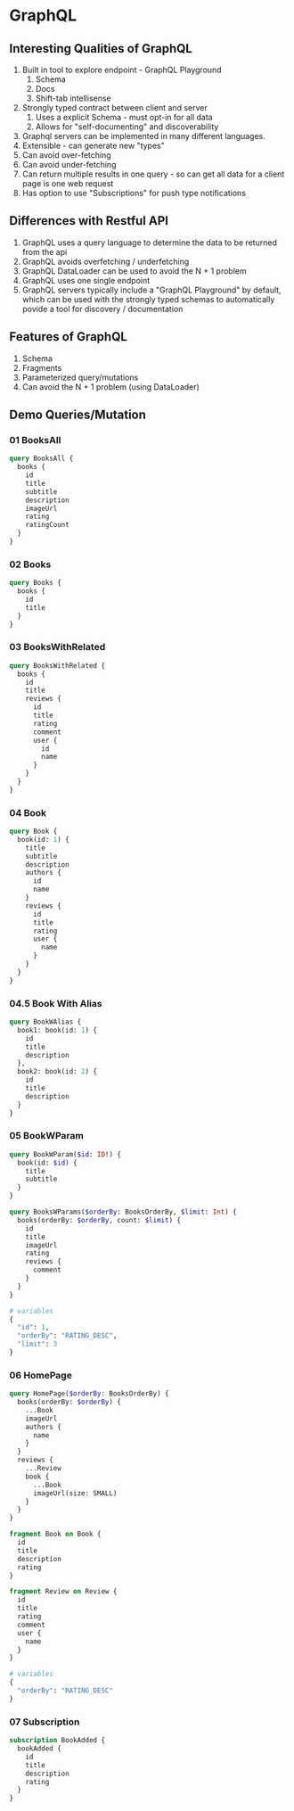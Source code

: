 # GraphQL

## Interesting Qualities of GraphQL

1. Built in tool to explore endpoint - GraphQL Playground
    1. Schema
    1. Docs
    1. Shift-tab intellisense
1. Strongly typed contract between client and server
    1. Uses a explicit Schema - must opt-in for all data
    1. Allows for "self-documenting" and discoverability
1. Graphql servers can be implemented in many different languages.
1. Extensible - can generate new "types"
1. Can avoid over-fetching
1. Can avoid under-fetching
1. Can return multiple results in one query - so can get all data for a client page is one web request
1. Has option to use "Subscriptions" for push type notifications

## Differences with Restful API

1. GraphQL uses a query language to determine the data to be returned from the api
2. GraphQL avoids overfetching / underfetching
1. GraphQL DataLoader can be used to avoid the N + 1 problem
1. GraphQL uses one single endpoint
1. GraphQL servers typically include a "GraphQL Playground" by default, which can be used with the strongly typed schemas to automatically povide a tool for discovery / documentation

## Features of GraphQL

1. Schema
1. Fragments
1. Parameterized query/mutations
1. Can avoid the N + 1 problem (using DataLoader)

## Demo Queries/Mutation

### 01 BooksAll

```graphql
query BooksAll {
  books {
    id
    title
    subtitle
    description
    imageUrl
    rating
    ratingCount
  }
}
```

### 02 Books

```graphql
query Books {
  books {
    id
    title
  }
}
```

### 03 BooksWithRelated

```graphql
query BooksWithRelated {
  books {
    id
    title
    reviews {
      id
      title
      rating
      comment
      user {
        id
        name
      }
    }
  }
}
```

### 04 Book

```graphql
query Book {
  book(id: 1) {
    title
    subtitle
    description
    authors {
      id
      name
    }
    reviews {
      id
      title
      rating
      user {
        name
      }
    }
  }
}
```

### 04.5 Book With Alias
```graphql
query BookWAlias {
  book1: book(id: 1) {
    id
    title
    description
  },
  book2: book(id: 2) {
    id
    title
    description
  }
}
```

### 05 BookWParam

```graphql
query BookWParam($id: ID!) {
  book(id: $id) {
    title
    subtitle
  }
}

query BooksWParams($orderBy: BooksOrderBy, $limit: Int) {
  books(orderBy: $orderBy, count: $limit) {
    id
    title
    imageUrl
    rating
    reviews {
      comment
    }
  }
}

# variables
{
  "id": 1,
  "orderBy": "RATING_DESC",
  "limit": 3
}
```

### 06 HomePage

```graphql
query HomePage($orderBy: BooksOrderBy) {
  books(orderBy: $orderBy) {
    ...Book
    imageUrl
    authors {
      name
    }
  }
  reviews {
    ...Review
    book {
      ...Book
      imageUrl(size: SMALL)
    }
  }
}

fragment Book on Book {
  id
  title
  description
  rating
}

fragment Review on Review {
  id
  title
  rating
  comment
  user {
    name
  }
}  

# variables
{
  "orderBy": "RATING_DESC"
}
```

### 07 Subscription
```graphql
subscription BookAdded {
  bookAdded {
    id
    title
    description
    rating
  }
}
```